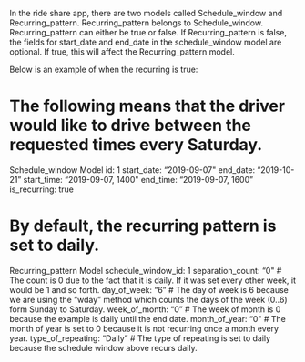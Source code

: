 In the ride share app, there are two models called Schedule_window and Recurring_pattern.
Recurring_pattern belongs to Schedule_window.
Recurring_pattern can either be true or false.
If Recurring_pattern is false, the fields for start_date and end_date in the schedule_window model are optional.
If true, this will affect the Recurring_pattern model.

Below is an example of when the recurring is true:

# The following means that the driver would like to drive between the requested times every Saturday.

Schedule_window Model
id: 1
start_date: “2019-09-07"
end_date: “2019-10-21”
start_time: “2019-09-07, 1400"
end_time: “2019-09-07, 1600”
is_recurring: true


# By default, the recurring pattern is set to daily.

Recurring_pattern Model
schedule_window_id: 1
separation_count: “0" # The count is 0 due to the fact that it is daily. If it was set every other week, it would be 1 and so forth.
day_of_week: “6” # The day of week is 6 because we are using the “wday” method which counts the days of the week (0..6) form Sunday to Saturday.
week_of_month: “0” # The week of month is 0 because the example is daily until the end date.
month_of_year: “0" # The month of year is set to 0 because it is not recurring once a month every year.
type_of_repeating: “Daily” # The type of repeating is set to daily because the schedule window above recurs daily. 
